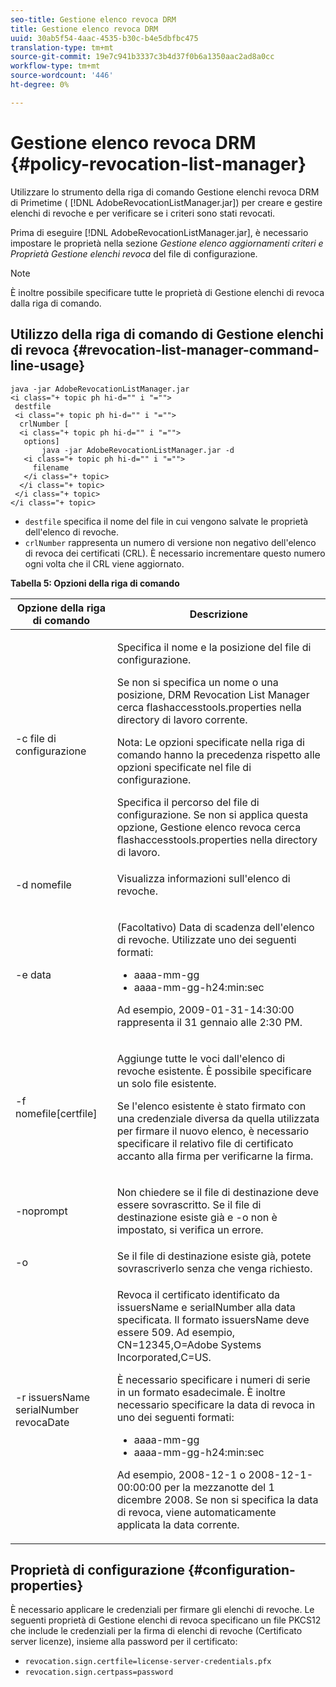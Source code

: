 ```yaml
---
seo-title: Gestione elenco revoca DRM
title: Gestione elenco revoca DRM
uuid: 30ab5f54-4aac-4535-b30c-b4e5dbfbc475
translation-type: tm+mt
source-git-commit: 19e7c941b3337c3b4d37f0b6a1350aac2ad8a0cc
workflow-type: tm+mt
source-wordcount: '446'
ht-degree: 0%

---
```



# Gestione elenco revoca DRM {#policy-revocation-list-manager}

Utilizzare lo strumento della riga di comando Gestione elenchi revoca DRM di Primetime ( [!DNL AdobeRevocationListManager.jar]) per creare e gestire elenchi di revoche e per verificare se i criteri sono stati revocati.

Prima di eseguire [!DNL AdobeRevocationListManager.jar], è necessario impostare le proprietà nella sezione *Gestione elenco aggiornamenti criteri e Proprietà Gestione elenchi revoca* del file di configurazione.

>[!NOTE]
>
>È inoltre possibile specificare tutte le proprietà di Gestione elenchi di revoca dalla riga di comando.

## Utilizzo della riga di comando di Gestione elenchi di revoca {#revocation-list-manager-command-line-usage}

```
java -jar AdobeRevocationListManager.jar 
<i class="+ topic ph hi-d="" i "="">
 destfile 
 <i class="+ topic ph hi-d="" i "="">
  crlNumber [
  <i class="+ topic ph hi-d="" i "="">
   options] 
       java -jar AdobeRevocationListManager.jar -d 
   <i class="+ topic ph hi-d="" i "="">
     filename
   </i class="+ topic>
  </i class="+ topic>
 </i class="+ topic>
</i class="+ topic>
```

* `destfile` specifica il nome del file in cui vengono salvate le proprietà dell&#39;elenco di revoche.
* `crlNumber` rappresenta un numero di versione non negativo dell&#39;elenco di revoca dei certificati (CRL). È necessario incrementare questo numero ogni volta che il CRL viene aggiornato.

**Tabella 5: Opzioni della riga di comando**

<table frame="all" colsep="1" rowsep="1" class="+ topic/table adobe-d/table " id="table_a3y_wqy_n4">  
 <thead class="- topic/thead "> 
  <tr rowsep="1" class="- topic/row "> 
   <th colname="1" class="- topic/entry entry"> Opzione della riga di comando </th> 
   <th colname="2" class="- topic/entry entry"> Descrizione </th> 
  </tr> 
 </thead>
 <tbody class="- topic/tbody "> 
  <tr rowsep="1" class="- topic/row "> 
   <td colname="1" class="- topic/entry "><span class="+ topic/ph pr-d/codeph codeph">-c file di configurazione</span> </td> 
   <td colname="2" class="- topic/entry "><p class="- topic/p ">Specifica il nome e la posizione del file di configurazione. </p><p class="- topic/p ">Se non si specifica un nome o una posizione, DRM Revocation List Manager cerca <span class="filepath"> flashaccesstools.properties</span> nella directory di lavoro corrente. </p><p>Nota:  Le opzioni specificate nella riga di comando hanno la precedenza rispetto alle opzioni specificate nel file di configurazione. </p>Specifica il percorso del file di configurazione. Se non si applica questa opzione, Gestione elenco revoca cerca <span class="filepath"> flashaccesstools.properties</span> nella directory di lavoro. </td> 
  </tr> 
  <tr rowsep="1" class="- topic/row "> 
   <td colname="1" class="- topic/entry "><span class="+ topic/ph pr-d/codeph codeph">-d nomefile</span> </td> 
   <td colname="2" class="- topic/entry "> <p class="- topic/p ">Visualizza informazioni sull'elenco di revoche. </p> </td> 
  </tr> 
  <tr rowsep="1" class="- topic/row "> 
   <td colname="1" class="- topic/entry "><span class="+ topic/ph pr-d/codeph codeph">-e data</span> </td> 
   <td colname="2" class="- topic/entry "> <p class="- topic/p ">(Facoltativo) Data di scadenza dell'elenco di revoche. Utilizzate uno dei seguenti formati: 
     <ul id="ul_2C89F8183C3647C593CB67576D9DED07"> 
      <li id="li_A866F6CBCB464193A119A6609C8F3B2A"><span class="+ topic/ph pr-d/codeph codeph">aaaa-mm-gg</span> </li> 
      <li id="li_B5F9F6C995E64464838DDE447848F707"><span class="+ topic/ph pr-d/codeph codeph">aaaa-mm-gg-h24:min:sec</span> </li> 
     </ul>Ad esempio, 2009-01-31-14:30:00 rappresenta il 31 gennaio alle 2:30 PM. </p> </td> 
  </tr> 
  <tr rowsep="1" class="- topic/row "> 
   <td colname="1" class="- topic/entry "><span class="codeph">-f nomefile[certfile]</span> </td> 
   <td colname="2" class="- topic/entry "> <p>Aggiunge tutte le voci dall'elenco di revoche esistente. È possibile specificare un solo file esistente. </p> <p class="- topic/p ">Se l'elenco esistente è stato firmato con una credenziale diversa da quella utilizzata per firmare il nuovo elenco, è necessario specificare il relativo file di certificato accanto alla firma per verificarne la firma. </p> </td> 
  </tr> 
  <tr rowsep="1" class="- topic/row "> 
   <td colname="1" class="- topic/entry "><span class="codeph"> -noprompt</span> </td> 
   <td colname="2" class="- topic/entry "> <p class="- topic/p ">Non chiedere se il file di destinazione deve essere sovrascritto. Se il file di destinazione esiste già e <span class="codeph"> -o</span> non è impostato, si verifica un errore. </p> </td> 
  </tr> 
  <tr rowsep="1" class="- topic/row "> 
   <td colname="1" class="- topic/entry "><span class="codeph"> -o</span> </td> 
   <td colname="2" class="- topic/entry "> Se il file di destinazione esiste già, potete sovrascriverlo senza che venga richiesto. </td> 
  </tr> 
  <tr rowsep="0" class="- topic/row "> 
   <td colname="1" class="- topic/entry "><span class="codeph">-r issuersName serialNumber revocaDate</span> </td> 
   <td colname="2" class="- topic/entry "> <p class="- topic/p ">Revoca il certificato identificato da <span class="codeph"> issuersName</span> e <span class="codeph"> serialNumber</span> alla data specificata. Il formato <span class="codeph"> issuersName</span> deve essere 509. Ad esempio, <span class="codeph"> CN=12345,O=Adobe Systems Incorporated,C=US</span>. </p> <p>È necessario specificare i numeri di serie in un formato esadecimale. È inoltre necessario specificare la data di revoca in uno dei seguenti formati: 
     <ul id="ul_1524FBC6818248F3A2B271243E649400"> 
      <li id="li_BC618EA2332D42A59B1B5434CAFFD2AF"><span class="+ topic/ph pr-d/codeph codeph">aaaa-mm-gg</span> </li> 
      <li id="li_97F77810D20C4CF2944EFCFF5DFAE467"><span class="+ topic/ph pr-d/codeph codeph">aaaa-mm-gg-h24:min:sec</span> </li> 
     </ul>Ad esempio, 2008-12-1 o 2008-12-1-00:00:00 per la mezzanotte del 1 dicembre 2008. Se non si specifica la data di revoca, viene automaticamente applicata la data corrente. </p> </td> 
  </tr> 
 </tbody> 
</table>

## Proprietà di configurazione {#configuration-properties}

È necessario applicare le credenziali per firmare gli elenchi di revoche. Le seguenti proprietà di Gestione elenchi di revoca specificano un file PKCS12 che include le credenziali per la firma di elenchi di revoche (Certificato server licenze), insieme alla password per il certificato:

* `revocation.sign.certfile=license-server-credentials.pfx`
* `revocation.sign.certpass=password`